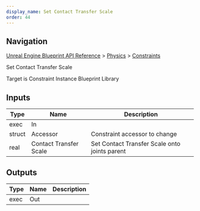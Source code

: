 ```yaml
---
display_name: Set Contact Transfer Scale
order: 44
---
```

## Navigation

[Unreal Engine Blueprint API Reference](https://dev.epicgames.com/documentation/en-us/unreal-engine/BlueprintAPI) > [Physics](https://dev.epicgames.com/documentation/en-us/unreal-engine/BlueprintAPI/Physics) > [Constraints](https://dev.epicgames.com/documentation/en-us/unreal-engine/BlueprintAPI/Physics/Constraints)

Set Contact Transfer Scale

Target is Constraint Instance Blueprint Library

## Inputs

| Type | Name | Description |
| --- | --- | --- |
| exec | In |  |
| struct | Accessor | Constraint accessor to change |
| real | Contact Transfer Scale | Set Contact Transfer Scale onto joints parent |

## Outputs

| Type | Name | Description |
| --- | --- | --- |
| exec | Out |  |
